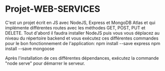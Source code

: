 # Projet-WEB-SERVICES
C'est un projet écrit en JS avec NodeJS, Express et MongoDB Atlas et qui implémente différentes routes avec les méthodes GET, POST, PUT et DELETE.
Tout d'abord il faudra installer NodeJS puis vous vous déplacez au niveau du répertoire backend et vous exécutez ces différentes commandes pour le bon fonctionnement de l'application:
npm install --save express
npm install --save mongoose

Après l'installation de ces différentes dépendances, exécutez la commande "node serve" pour démarrer le serveur. 
